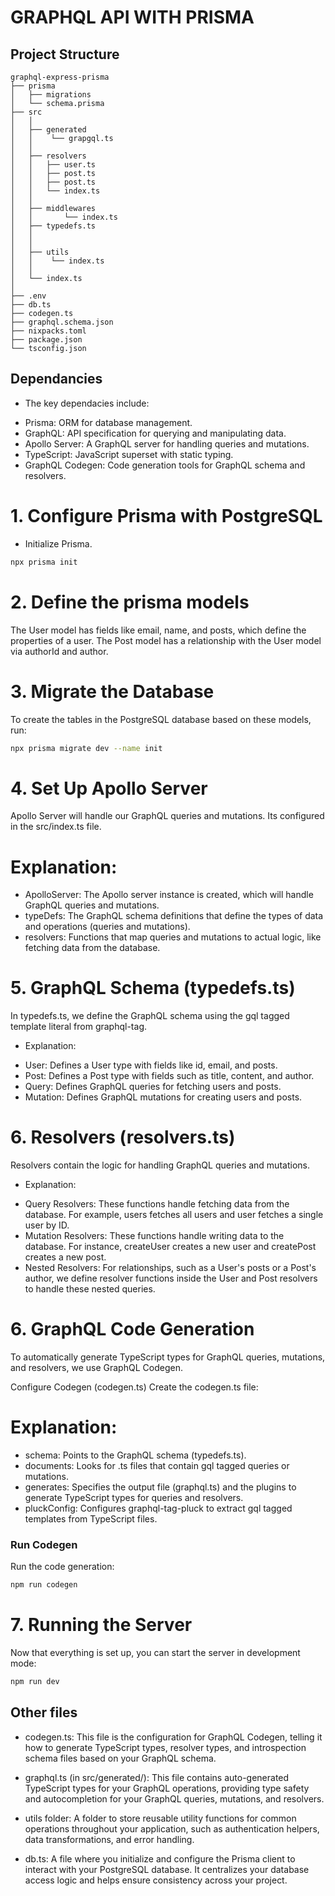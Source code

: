 # GRAPHQL API WITH PRISMA

## Project Structure 
```plaintext
graphql-express-prisma
├── prisma
│   ├── migrations
│   └── schema.prisma
├── src
│   │ 
│   ├── generated
│   │    └── grapgql.ts
│   │   
│   ├── resolvers
│   │   ├── user.ts
│   │   ├── post.ts 
│   │   ├── post.ts 
│   │   └── index.ts
│   │
│   ├── middlewares 
│   │       └── index.ts
│   ├── typedefs.ts      
│   │ 
│   │ 
│   ├── utils
│   │    └── index.ts
│   │   
│   └── index.ts
│ 
├── .env
├── db.ts
├── codegen.ts
├── graphql.schema.json
├── nixpacks.toml
├── package.json
└── tsconfig.json
```

## Dependancies

- The key dependacies include:
* Prisma: ORM for database management.
* GraphQL: API specification for querying and manipulating data.
* Apollo Server: A GraphQL server for handling queries and mutations.
* TypeScript: JavaScript superset with static typing.
* GraphQL Codegen: Code generation tools for GraphQL schema and resolvers.

# 1. Configure Prisma with PostgreSQL
- Initialize Prisma. 
```bash
npx prisma init
```

# 2. Define the prisma models
The User model has fields like email, name, and posts, which define the properties of a user. 
The Post model has a relationship with the User model via authorId and author.

# 3. Migrate the Database
To create the tables in the PostgreSQL database based on these models, run:
```bash
npx prisma migrate dev --name init
```

# 4. Set Up Apollo Server
Apollo Server will handle our GraphQL queries and mutations. Its configured in the src/index.ts file.

# Explanation:
* ApolloServer: The Apollo server instance is created, which will handle GraphQL queries and mutations.
* typeDefs: The GraphQL schema definitions that define the types of data and operations (queries and mutations).
* resolvers: Functions that map queries and mutations to actual logic, like fetching data from the database.

# 5. GraphQL Schema (typedefs.ts)
In typedefs.ts, we define the GraphQL schema using the gql tagged template literal from graphql-tag.

* Explanation:
- User: Defines a User type with fields like id, email, and posts.
- Post: Defines a Post type with fields such as title, content, and author.
- Query: Defines GraphQL queries for fetching users and posts.
- Mutation: Defines GraphQL mutations for creating users and posts.

# 6. Resolvers (resolvers.ts)
Resolvers contain the logic for handling GraphQL queries and mutations.
* Explanation:
- Query Resolvers: These functions handle fetching data from the database. For example, users fetches all users and user fetches a single user by ID.
- Mutation Resolvers: These functions handle writing data to the database. For instance, createUser creates a new user and createPost creates a new post.
- Nested Resolvers: For relationships, such as a User's posts or a Post's author, we define resolver functions inside the User and Post resolvers to handle these nested queries.

# 6. GraphQL Code Generation
To automatically generate TypeScript types for GraphQL queries, mutations, and resolvers, we use GraphQL Codegen.

Configure Codegen (codegen.ts)
Create the codegen.ts file:
# Explanation:
* schema: Points to the GraphQL schema (typedefs.ts).
* documents: Looks for .ts files that contain gql tagged queries or mutations.
* generates: Specifies the output file (graphql.ts) and the plugins to generate TypeScript types for queries and resolvers.
* pluckConfig: Configures graphql-tag-pluck to extract gql tagged templates from TypeScript files.
### Run Codegen
Run the code generation:
```bash
npm run codegen
```
# 7. Running the Server
Now that everything is set up, you can start the server in development mode:
```bash
npm run dev
```

## Other files
* codegen.ts: This file is the configuration for GraphQL Codegen, telling it how to generate TypeScript types, resolver types, and introspection schema files based on your GraphQL schema.

* graphql.ts (in src/generated/): This file contains auto-generated TypeScript types for your GraphQL operations, providing type safety and autocompletion for your GraphQL queries, mutations, and resolvers.

* utils folder: A folder to store reusable utility functions for common operations throughout your application, such as authentication helpers, data transformations, and error handling.

* db.ts: A file where you initialize and configure the Prisma client to interact with your PostgreSQL database. It centralizes your database access logic and helps ensure consistency across your project.
